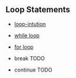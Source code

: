 ## Loop Statements


- [loop-intution](loop-intution.md)

- [while loop](loop-statements-while.md)

- [for loop](loop-statements-for.md)


 - break TODO

 - continue TODO

 